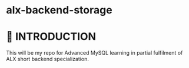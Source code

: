 # alx-backend-storage

<h1>📖 INTRODUCTION</h1>
<p>This will be my repo for Advanced MySQL learning in partial fulfilment of ALX short backend specialization.</p>
